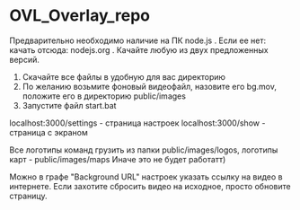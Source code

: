 # OVL_Overlay_repo
Предварительно необходимо наличие на ПК node.js . Если ее нет: качать отсюда: nodejs.org . Качайте любую из двух предложенных версий.

1. Скачайте все файлы в удобную для вас директорию
2. По желанию возьмите фоновый видеофайл, назовите его bg.mov, положите его в директорию public/images
3. Запустите файл start.bat

localhost:3000/settings - страница настроек
localhost:3000/show - страница с экраном

Все логотипы команд грузить из папки public/images/logos, логотипы карт - public/images/maps
Иначе это не будет работатт)

Можно в графе "Background URL" настроек указать ссылку на видео в интернете. Если захотите сбросить видео на исходное, просто обновите страницу.
